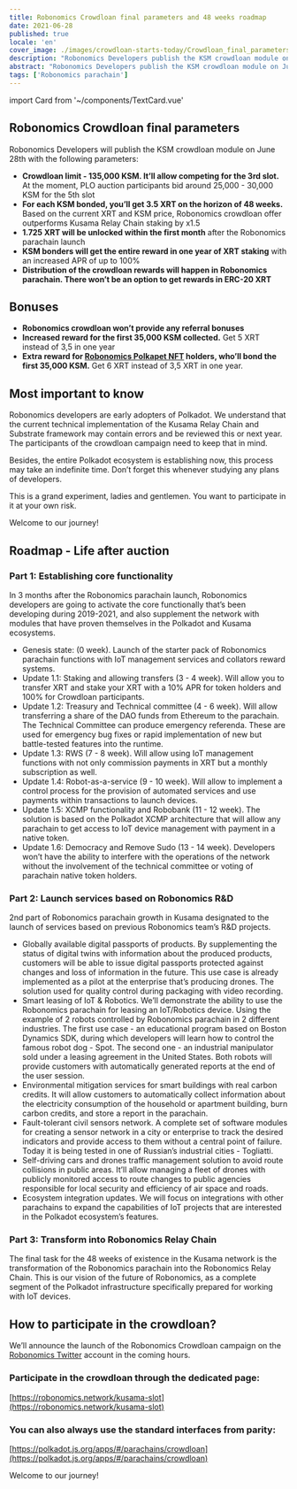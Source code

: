```yaml
---
title: Robonomics Crowdloan final parameters and 48 weeks roadmap
date: 2021-06-28
published: true
locale: 'en'
cover_image: ./images/crowdloan-starts-today/Crowdloan_final_parameters_Roadmap_blog.jpg
description: "Robonomics Developers publish the KSM crowdloan module on June 28th. Meet final parameters, increased rewards, Robonomics development plans after auction."
abstract: "Robonomics Developers publish the KSM crowdloan module on June 28th. Meet final parameters, increased rewards, Robonomics development plans after auction."
tags: ['Robonomics parachain']
---
```

import Card from '~/components/TextCard.vue'

## Robonomics Crowdloan final parameters

Robonomics Developers will publish the KSM crowdloan module on June 28th with the following parameters:

* **Crowdloan limit - 135,000 KSM. It’ll allow competing for the 3rd slot.** At the moment, PLO auction participants bid around 25,000 - 30,000 KSM for the 5th slot
* **For each KSM bonded, you’ll get 3.5 XRT on the horizon of 48 weeks.** Based on the current XRT and KSM price, Robonomics crowdloan offer outperforms Kusama Relay Chain staking by x1.5
* **1.725 XRT will be unlocked within the first month** after the Robonomics parachain launch
* **KSM bonders will get the entire reward in one year of XRT staking** with an increased APR of up to 100%
* **Distribution of the crowdloan rewards will happen in Robonomics parachain. There won’t be an option to get rewards in ERC-20 XRT**

## Bonuses

* **Robonomics crowdloan won’t provide any referral bonuses**
* **Increased reward for the first 35,000 KSM collected.** Get 5 XRT instead of 3,5 in one year
* **Extra reward for [Robonomics Polkapet NFT](https://opensea.io/assets/0x8cb813bf27dc744fc5fb6ba7515504de45d39e08/24) holders, who’ll bond the first 35,000 KSM.** Get 6 XRT instead of 3,5 XRT in one year.

## Most important to know

Robonomics developers are early adopters of Polkadot. We understand that the current technical implementation of the Kusama Relay Chain and Substrate framework may contain errors and be reviewed this or next year. The participants of the crowdloan campaign need to keep that in mind.

Besides, the entire Polkadot ecosystem is establishing now, this process may take an indefinite time. Don’t forget this whenever studying any plans of developers.

This is a grand experiment, ladies and gentlemen.
You want to participate in it at your own risk.

Welcome to our journey!

## Roadmap - Life after auction

<Card :back="'transparent'">

### Part 1: Establishing core functionality

In 3 months after the Robonomics parachain launch, Robonomics developers are going to activate the core functionally that’s been developing during 2019-2021, and also supplement the network with modules that have proven themselves in the Polkadot and Kusama ecosystems.

* Genesis state: (0 week). Launch of the starter pack of Robonomics parachain functions with IoT management services and collators reward systems.
* Update 1.1: Staking and allowing transfers (3 - 4 week). Will allow you to transfer XRT and stake your XRT with a 10% APR for token holders and 100% for Crowdloan participants.
* Update 1.2: Treasury and Technical committee (4 - 6 week). Will allow transferring a share of the DAO funds from Ethereum to the parachain. The Technical Committee can produce emergency referenda. These are used for emergency bug fixes or rapid implementation of new but battle-tested features into the runtime.
* Update 1.3: RWS (7 - 8 week). Will allow using IoT management functions with not only commission payments in XRT but a monthly subscription as well.
* Update 1.4: Robot-as-a-service (9 - 10 week). Will allow to implement a control process for the provision of automated services and use payments within transactions to launch devices.
* Update 1.5: XCMP functionality and Robobank (11 - 12 week). The solution is based on the Polkadot XCMP architecture that will allow any parachain to get access to IoT device management with payment in a native token.
* Update 1.6: Democracy and Remove Sudo (13 - 14 week). Developers won’t have the ability to interfere with the operations of the network without the involvement of the technical committee or voting of parachain native token holders.

</Card>

<Card :back="'transparent'">

### Part 2: Launch services based on Robonomics R&D

2nd part of Robonomics parachain growth in Kusama designated to the launch of services based on previous Robonomics team’s R&D projects.

* Globally available digital passports of products. By supplementing the status of digital twins with information about the produced products, customers will be able to issue digital passports protected against changes and loss of information in the future. This use case is already implemented as a pilot at the enterprise that’s producing drones. The solution used for quality control during packaging with video recording.
* Smart leasing of IoT & Robotics. We’ll demonstrate the ability to use the Robonomics parachain for leasing an IoT/Robotics device. Using the example of 2 robots controlled by Robonomics parachain in 2 different industries.  The first use case - an educational program based on Boston Dynamics SDK, during which developers will learn how to control the famous robot dog - Spot. The second one - an industrial manipulator sold under a leasing agreement in the United States. Both robots will provide customers with automatically generated reports at the end of the user session.
* Environmental mitigation services for smart buildings with real carbon credits. It will allow customers to automatically collect information about the electricity consumption of the household or apartment building, burn carbon credits, and store a report in the parachain.
* Fault-tolerant civil sensors network. A complete set of software modules for creating a sensor network in a city or enterprise to track the desired indicators and provide access to them without a central point of failure. Today it is being tested in one of Russian’s industrial cities - Togliatti.
* Self-driving cars and drones traffic management solution to avoid route collisions in public areas. It’ll allow managing a fleet of drones with publicly monitored access to route changes to public agencies responsible for local security and efficiency of air space and roads.
* Ecosystem integration updates. We will focus on integrations with other parachains to expand the capabilities of IoT projects that are interested in the Polkadot ecosystem’s features.

</Card>

<Card :back="'transparent'">

### Part 3: Transform into Robonomics Relay Chain

The final task for the 48 weeks of existence in the Kusama network is the transformation of the Robonomics parachain into the Robonomics Relay Chain. This is our vision of the future of Robonomics, as a complete segment of the Polkadot infrastructure specifically prepared for working with IoT devices.

</Card>

## How to participate in the crowdloan?

We’ll announce the launch of the Robonomics Crowdloan campaign on the [Robonomics Twitter](https://twitter.com/AIRA_Robonomics) account in the coming hours.

<Card :back="'transparent'">

### Participate in the crowdloan through the dedicated page:

[https://robonomics.network/kusama-slot](https://robonomics.network/kusama-slot)

</Card>

<Card :back="'transparent'">

### You can also always use the standard interfaces from parity:

[https://polkadot.js.org/apps/#/parachains/crowdloan](https://polkadot.js.org/apps/#/parachains/crowdloan)

</Card>

Welcome to our journey!